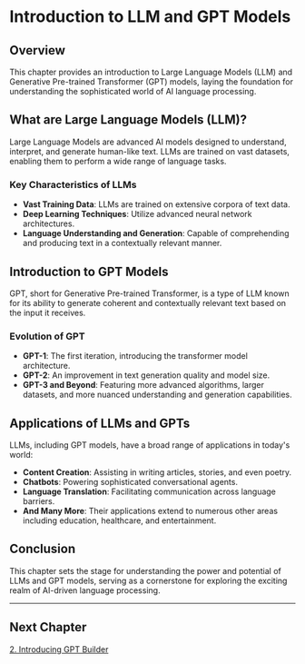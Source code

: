 # Introduction to LLM and GPT Models

## Overview
This chapter provides an introduction to Large Language Models (LLM) and Generative Pre-trained Transformer (GPT) models, laying the foundation for understanding the sophisticated world of AI language processing.

## What are Large Language Models (LLM)?
Large Language Models are advanced AI models designed to understand, interpret, and generate human-like text. LLMs are trained on vast datasets, enabling them to perform a wide range of language tasks.

### Key Characteristics of LLMs
- **Vast Training Data**: LLMs are trained on extensive corpora of text data.
- **Deep Learning Techniques**: Utilize advanced neural network architectures.
- **Language Understanding and Generation**: Capable of comprehending and producing text in a contextually relevant manner.

## Introduction to GPT Models
GPT, short for Generative Pre-trained Transformer, is a type of LLM known for its ability to generate coherent and contextually relevant text based on the input it receives.

### Evolution of GPT
- **GPT-1**: The first iteration, introducing the transformer model architecture.
- **GPT-2**: An improvement in text generation quality and model size.
- **GPT-3 and Beyond**: Featuring more advanced algorithms, larger datasets, and more nuanced understanding and generation capabilities.

## Applications of LLMs and GPTs
LLMs, including GPT models, have a broad range of applications in today's world:
- **Content Creation**: Assisting in writing articles, stories, and even poetry.
- **Chatbots**: Powering sophisticated conversational agents.
- **Language Translation**: Facilitating communication across language barriers.
- **And Many More**: Their applications extend to numerous other areas including education, healthcare, and entertainment.

## Conclusion
This chapter sets the stage for understanding the power and potential of LLMs and GPT models, serving as a cornerstone for exploring the exciting realm of AI-driven language processing.

---

## Next Chapter
[2. Introducing GPT Builder](/chapter-2.md)
